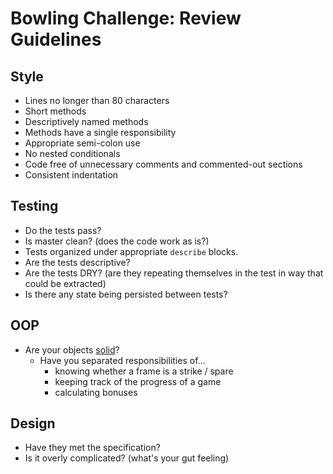 # Bowling Challenge: Review Guidelines

## Style
- Lines no longer than 80 characters
- Short methods
- Descriptively named methods
- Methods have a single responsibility
- Appropriate semi-colon use
- No nested conditionals
- Code free of unnecessary comments and commented-out sections
- Consistent indentation

## Testing
- Do the tests pass?
- Is master clean? (does the code work as is?)
- Tests organized under appropriate `describe` blocks.
- Are the tests descriptive?
- Are the tests DRY? (are they repeating themselves in the test in way that could be extracted)
- Is there any state being persisted between tests?

## OOP
- Are your objects [solid](https://github.com/makersacademy/course/blob/master/pills/code_reviews.md#oop---are-your-objects-solid)?
  - Have you separated responsibilities of...
    - knowing whether a frame is a strike / spare
    - keeping track of the progress of a game
    - calculating bonuses

## Design
- Have they met the specification?
- Is it overly complicated? (what's your gut feeling)
